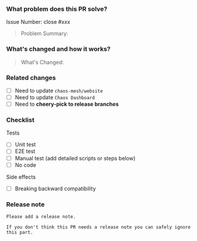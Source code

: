 <!--
Thank you for contributing to Chaos Mesh!

If you're not sure how to do, please read the CONTRIBUTING document of Chaos Mesh first.

https://github.com/chaos-mesh/chaos-mesh/blob/master/CONTRIBUTING.md

If you still have questions, please let us know via issues.

Please follow below Title Format when you open a new PR:

1. module[, module2, module3]: what's changed
2. *: what's changed
-->

### What problem does this PR solve?

<!-- Uncomment this line if some issues to close -->
Issue Number: close #xxx

> Problem Summary:

### What's changed and how it works?

<!-- If this PR is associated with a proposal, please uncomment this line -->
<!-- Proposal: [xxx](url) -->

> What's Changed:

### Related changes

- [ ] Need to update `chaos-mesh/website`
- [ ] Need to update `Chaos Dashboard`
- [ ] Need to **cheery-pick to release branches**

### Checklist

Tests

<!-- Must include at least one of them. -->

- [ ] Unit test
- [ ] E2E test
- [ ] Manual test (add detailed scripts or steps below)
- [ ] No code

Side effects

- [ ] Breaking backward compatibility

### Release note <!-- bugfixes or new feature need a release note -->

```text
Please add a release note.

If you don't think this PR needs a release note you can safely ignore this part.
```
